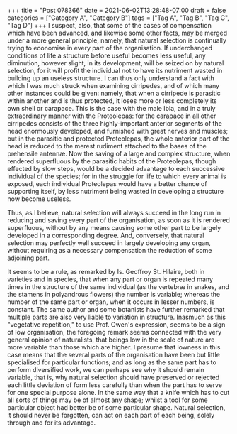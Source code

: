 +++
title = "Post 078366"
date = 2021-06-02T13:28:48-07:00
draft = false
categories = ["Category A", "Category B"]
tags = ["Tag A", "Tag B", "Tag C", "Tag D"]
+++
I suspect, also, that some of the cases of compensation which have been advanced, and likewise some other facts, may be merged under a more general principle, namely, that natural selection is continually trying to economise in every part of the organisation. If underchanged conditions of life a structure before useful becomes less useful, any diminution, however slight, in its development, will be seized on by natural selection, for it will profit the individual not to have its nutriment wasted in building up an useless structure. I can thus only understand a fact with which I was much struck when examining cirripedes, and of which many other instances could be given: namely, that when a cirripede is parasitic within another and is thus protected, it loses more or less completely its own shell or carapace. This is the case with the male Ibla, and in a truly extraordinary manner with the Proteolepas: for the carapace in all other cirripedes consists of the three highly-important anterior segments of the head enormously developed, and furnished with great nerves and muscles; but in the parasitic and protected Proteolepas, the whole anterior part of the head is reduced to the merest rudiment attached to the bases of the prehensile antennæ. Now the saving of a large and complex structure, when rendered superfluous by the parasitic habits of the Proteolepas, though effected by slow steps, would be a decided advantage to each successive individual of the species; for in the struggle for life to which every animal is exposed, each individual Proteolepas would have a better chance of supporting itself, by less nutriment being wasted in developing a structure now become useless.

Thus, as I believe, natural selection will always succeed in the long run in reducing and saving every part of the organisation, as soon as it is rendered superfluous, without by any means causing some other part to be largely developed in a corresponding degree. And, conversely, that natural selection may perfectly well succeed in largely developing any organ, without requiring as a necessary compensation the reduction of some adjoining part.

It seems to be a rule, as remarked by Is. Geoffroy St. Hilaire, both in varieties and in species, that when any part or organ is repeated many times in the structure of the same individual (as the vertebræ in snakes, and the stamens in polyandrous flowers) the number is variable; whereas the number of the same part or organ, when it occurs in lesser numbers, is constant. The same author and some botanists have further remarked that multiple parts are also very liable to variation in structure. Inasmuch as this "vegetative repetition," to use Prof. Owen's expression, seems to be a sign of low organisation, the foregoing remark seems connected with the very general opinion of naturalists, that beings low in the scale of nature are more variable than those which are higher. I presume that lowness in this case means that the several parts of the organisation have been but little specialised for particular functions; and as long as the same part has to perform diversified work, we can perhaps see why it should remain variable, that is, why natural selection should have preserved or rejected each little deviation of form less carefully than when the part has to serve for one special purpose alone. In the same way that a knife which has to cut all sorts of things may be of almost any shape; whilst a tool for some particular object had better be of some particular shape. Natural selection, it should never be forgotten, can act on each part of each being, solely through and for its advantage.
